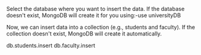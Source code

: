Select the database where you want to insert the data. If the database doesn't exist, MongoDB will create it for you using:-use universityDB

Now, we can insert data into a collection (e.g., students and faculty). If the collection doesn't exist, MongoDB will create it automatically.

db.students.insert db.faculty.insert